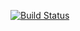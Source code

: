 [![Build Status](https://travis-ci.org/jakubknejzlik/GNContextManager.svg?branch=master)](https://travis-ci.org/jakubknejzlik/GNContextManager)
